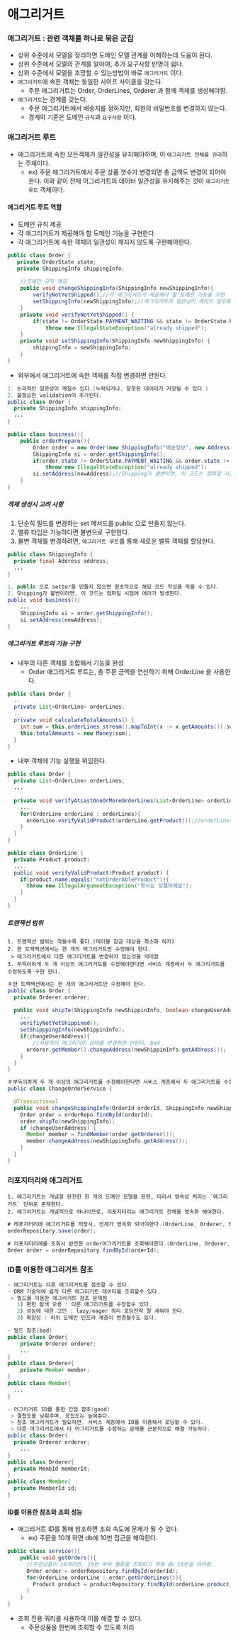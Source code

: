 # 애그리거트
### 애그리거트 : 관련 객체를 하나로 묶은 군집
- 상위 수준에서 모델을 정리하면 도메인 모델 관계를 이해하는데 도움이 된다.
- 상위 수준에서 모델의 관계를 알아야, 추가 요구사항 반영이 쉽다.
- 상위 수준에서 모델을 조망할 수 있는방법이 바로 `애그리거트` 이다.
- `애그리거트`에 속한 객체는 동일한 사이프 사이클을 갖는다.
  - 주문 애그리거트는 Order, OrderLines, Orderer 과 함께 객체를 생성해야함.
- `애그리거트`는 경계를 갖는다.
  - 주문 애그리거트에서 배송지를 정하지만, 회원의 비밀번호를 변경하지 않는다.
  - 경계의 기준은 도메인 `규칙`과 `요구사항` 이다. 

### 애그리거트 루트
- 애그리거트에 속한 모든객체가 일관성을 유지해야하며, 이 `애그리거트 전체를 관리`하는 주체이다.
  - ex) 주문 애그리거트에서 주문 상품 갯수가 변경되면 총 금액도 변경이 되어야 한다. 이와 같이 전체 어그리거트의 데이터 일관성을 유지해주는 것이 `애그리거트 루트` 객체이다.

#### 애그리거트 루트 역할
- 도메인 규칙 제공
- 각 애그리거트가 제공해야 할 도메인 기능을 구현한다.
- 각 애그리거트에 속한 객체의 일관성이 깨지지 않도록 구현해야한다.
````JAVA
public class Order {
   private OrderState state;
   private ShippingInfo shippingInfo;
   
    //도메인 규칙 제공
    public void changeShippingInfo(ShippingInfo newShippingInfo){
        verifyNotYetShipped();//각 애그리거트가 제공해야 할 도메인 기능을 구현
        setShippingInfo(newShippingInfo);//애그리거트의 일관성이 깨지지 않도록 한다.
    }
    private void verifyNotYetShipped() {
        if(state != OrderState.PAYMENT_WAITING && state != OrderState.PREPARING)
            throw new IllegalStateException("already shipped");
    }
    private void setShippingInfo(ShippingInfo newShippingInfo) {
        shippingInfo = newShippingInfo;
    }
}
````
- 외부에서 애그리거트에 속한 객체를 직접 변경하면 안된다.

````JAVA
1. 논리적인 일관성이 깨질수 있다.(누락되거나, 잘못된 데이터가 저장될 수 있다.)
2. 불필요한 validation이 추가된다.
public class Order {
  private ShippingInfo shippingInfo;
  ...
}

public class business(){
    public orderPrepare(){
        Order order = new Order(new ShippingInfo("배송정보", new Address("1번지", "2번지", "123-333")));
        ShippingInfo si = order.getShippingInfo();
        if(order.state != OrderState.PAYMENT_WAITING && order.state != OrderState.PREPARING)
            throw new IllegalStateException("already shipped");
        si.setAddress(newAddress);//Shipping가 불변이면, 이 코드는 컴파일 시점에 에러가 발생한다.
    }
}
````
##### 객체 생성시 고려 사항
1. 단순히 필드를 변경하는 set 메서드를 public 으로 만들지 않는다.
2. 밸류 타입은 가능하다면 불변으로 구현한다.
3. 불변 객체를 변경하려면, `애그리거트 루트`를 통해 새로운 밸류 객체를 할당한다.
````JAVA
public class ShippingInfo {
  private final Address address;
  ...
}

1. public 으로 setter을 만들지 않으면 원초적으로 해당 코드 작성을 막을 수 있다.
2. Shipping가 불변이라면, 이 코드는 컴파일 시점에 에러가 발생한다.
public void business(){
    ...
    ShippingInfo si = order.getShippingInfo();
    si.setAddress(newAddress);
}
````
##### 애그리거트 루트의 기능 구현
- 내부의 다른 객체를 조합해서 기능을 완성
  - Order 애그리거트 루트는, 총 주문 금액을 연산하기 위해 OrderLine 을 사용한다.
````JAVA
public class Order {
  ..
  private List<OrderLine> orderLines;
  ..
  private void calculateTotalAmounts() {
    int sum = this.orderLines.stream().mapToInt(x -> x.getAmounts()).sum();
    this.totalAmounts = new Money(sum);
  }
}
````
- 내부 객체에 기능 실행을 위임한다.
````JAVA
public class Order {
  private List<OrderLine> orderLines;
  ...
  
  private void verifyAtLastOneOrMoreOrderLines(List<OrderLine> orderLines) {
    ...
    for(OrderLine orderLine : orderLines){
      orderLine.verifyValidProduct(orderLine.getProduct());//orderLine에게 유효상품인지 체크로직 위임
    }
  }
}

public class OrderLine {
  private Product product;
  ....
  public void verifyValidProduct(Product product) {
    if(product.name.equals("notOrderAbleProduct")){
      throw new IllegalArgumentException("못사는 상품이에요");
    }
  }
}
````
##### 트랜잭션 범위
````text
1. 트랜잭션 범위는 작을수록 좋다.(테이블 잠금 대상을 최소화 하자)
2. 한 트랙잭션에서는 한 개의 애그리거트만 수정해야 한다.
 > 애그리거트에서 다른 애그리거트를 변경하지 않는것을 의미함
3. 부득이하게 두 개 이상의 애그리거트를 수정해야한다면 서비스 계층에서 두 애그리거트를 수정하도록 구현 한다.
````
````JAVA
＃한 트랙잭션에서는 한 개의 애그리거트만 수정해야 한다.
public class Order {
  private Orderer orderer;

  public void shipTo(ShippingInfo newShippinInfo, boolean changeUserAddress){
    ...
    verifiyNotYetShippined();
    setShipppingInfo(newShippinInfo);
    if(changeUserAddress){
        //사용자의 애그리거트 상태를 변경하면 안된다. bad
      orderer.getMember().changeAddress(newShippinInfo.getAddress());
    }
  }
}

＃부득이하게 두 개 이상의 애그리거트를 수정해야한다면 서비스 계층에서 두 애그리거트를 수정하도록 구현 한다.
public class ChangeOrderService {

  @Transactional
  public void changeShippingInfo(OrderId orderId, ShippingInfo newShippingInfo, boolean changeUserAddress) {
    Order order = orderRepo.findById(orderId);
    order.shipTo(newShippingInfo);
    if (changeUserAddress) {
      Member member = findMember(order.getOrderer());
      member.changeAddress(newShippingInfo.getAddress());
    }
  }
}
````
### 리포지터리와 애그리거트
````text
1. 애그리거트는 개념항 완전한 한 개의 도메인 모델을 표현, 따라서 영속성 처리는 `애그리거트` 단위로 존재한다.
2. 애그리거트는 개념적으로 하나이므로, 리포지터리는 애그리거트 전체를 영속화 해야한다.
````
````JAVA
# 레포지터리에 애그리거트를 저장시, 전체가 영속화 되어야한다.(OrderLine, Orderer, ShippinInfo)
orderRepository.save(order);

# 리포지터리에를 조회시 완전한 order어그리거트를 조회해야한다.(OrderLine, Orderer, ShippinInfo)
Order order = orderRepository.findById(orderId);
````
### ID를 이용한 애그리거트 참조
````JAVA
- 애그리거트는 다른 애그리거트를 참조할 수 있다.
- ORM 기술덕에 쉽게 다른 애그리거트 데이터를 조회할수 있다.
 > 필드를 이용한 애그리거트 참조 문제점
   1) 편한 탐색 오용 : 다른 애그리거트를 수정할수 있다. 
   2) 성능에 대한 고민 : lazy/eager 쿼리 로딩전략 잘 세워야 한다.
   3) 확장성 : 하위 도메인 인프라 계층이 변경될수도 있다.

- 필드 참조(bad)
public class Order{
    private Orderer orderer;
    ...
}
public class Orderer{
    private Member member;
}
public class Member{
  ...
}

- 어그리거트 ID를 통한 간접 참조(good)
 > 결합도를 낮춰주며, 응집도는 높여준다.
 > 참조 애그리거트가 필요하면, 서비스 계층에서 ID를 이용해서 로딩할 수 있다.
 > 다른 어그리거트에서 타 어그리거트를 수정하는 문제를 근본적으로 해결 가능하다.
public class Order{
  private Orderer orderer;
    ...
}
public class Orderer{
  private MembId memberId;
}
public class Member{
  private MemberId id;
}
````
#### ID를 이용한 참조와 조회 성능
- 애그리거트 ID를 통해 참조하면 조회 속도에 문제가 될 수 있다.
  - ex) 주문을 10개 하면 db에 10번 접근을 해야한다.
````JAVA
public class service(){
    public void getOrders(){
      //주문상품이 10개라면, 10번 하위 밸류를 조회하기 위해 db 10번을 타야함.
      Order order = orderRepository.findById(orderId);
      for(OrderLine orderLine : order.getOrderLines()){
        Product product = productRepository.findById(orderLine.product);
      }
    }
}
````
- 조회 전용 쿼리를 사용하여 이를 해결 할 수 있다.
  - 주문상품을 한번에 조회할 수 있도록 처리